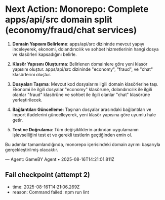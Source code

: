 # Next Action: Monorepo: Complete apps/api/src domain split (economy/fraud/chat services)

1. **Domain Yapısını Belirleme**: apps/api/src dizininde mevcut yapıyı inceleyerek, ekonomi, dolandırıcılık ve sohbet hizmetlerinin hangi dosya ve klasörleri kapsadığını belirle.

2. **Klasör Yapısını Oluşturma**: Belirlenen domainlere göre yeni klasör yapısını oluştur. apps/api/src dizininde "economy", "fraud", ve "chat" klasörlerini oluştur.

3. **Dosyaları Taşıma**: Mevcut kod dosyalarını ilgili domain klasörlerine taşı. Ekonomi ile ilgili dosyalar "economy" klasörüne, dolandırıcılık ile ilgili olanlar "fraud" klasörüne ve sohbet ile ilgili olanlar "chat" klasörüne yerleştirilecek.

4. **Bağlantıları Güncelleme**: Taşınan dosyalar arasındaki bağlantıları ve import ifadelerini güncelleyerek, yeni klasör yapısına göre uyumlu hale getir.

5. **Test ve Doğrulama**: Tüm değişikliklerin ardından uygulamanın işlevselliğini test et ve gerekli testlerin geçtiğinden emin ol. 

Bu adımlar tamamlandığında, monorepo içerisindeki domain ayrımı başarıyla gerçekleştirilmiş olacaktır.

— Agent: GameBY Agent • 2025-08-16T14:21:01.811Z


## Fail checkpoint (attempt 2)
- time: 2025-08-16T14:21:06.269Z
- reason: Command failed: npm run lint
